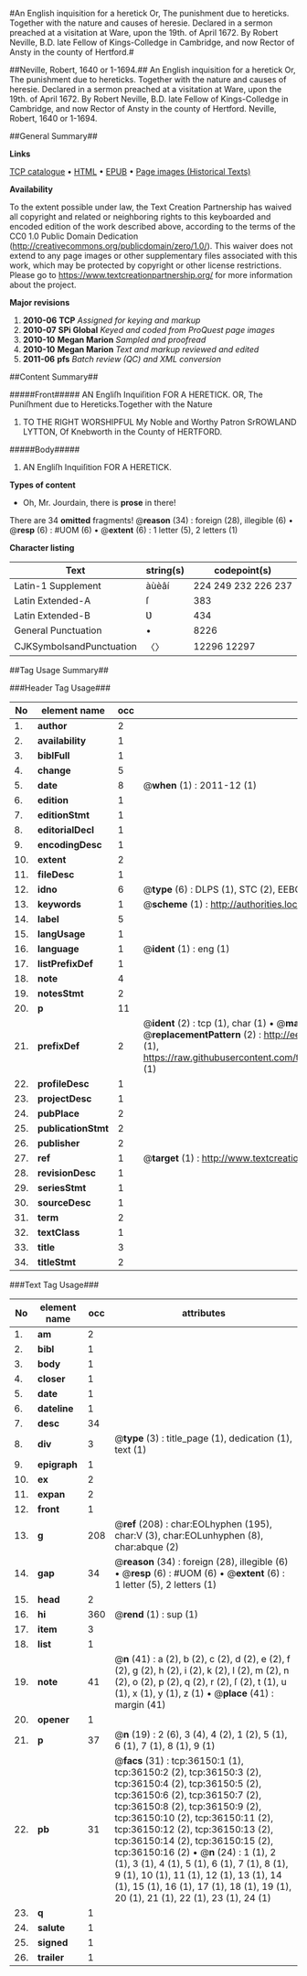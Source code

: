 #An English inquisition for a heretick Or, The punishment due to hereticks. Together with the nature and causes of heresie. Declared in a sermon preached at a visitation at Ware, upon the 19th. of April 1672. By Robert Neville, B.D. late Fellow of Kings-Colledge in Cambridge, and now Rector of Ansty in the county of Hertford.#

##Neville, Robert, 1640 or 1-1694.##
An English inquisition for a heretick Or, The punishment due to hereticks. Together with the nature and causes of heresie. Declared in a sermon preached at a visitation at Ware, upon the 19th. of April 1672. By Robert Neville, B.D. late Fellow of Kings-Colledge in Cambridge, and now Rector of Ansty in the county of Hertford.
Neville, Robert, 1640 or 1-1694.

##General Summary##

**Links**

[TCP catalogue](http://www.ota.ox.ac.uk/tcp/)  • 
[HTML](http://tei.it.ox.ac.uk/tcp/Texts-HTML/free/A52/A52857.html)  • 
[EPUB](http://tei.it.ox.ac.uk/tcp/Texts-EPUB/free/A52/A52857.epub) • 
[Page images (Historical Texts)](https://historicaltexts.jisc.ac.uk/eebo-99831685e)

**Availability**

To the extent possible under law, the Text Creation Partnership has waived all copyright and related or neighboring rights to this keyboarded and encoded edition of the work described above, according to the terms of the CC0 1.0 Public Domain Dedication (http://creativecommons.org/publicdomain/zero/1.0/). This waiver does not extend to any page images or other supplementary files associated with this work, which may be protected by copyright or other license restrictions. Please go to https://www.textcreationpartnership.org/ for more information about the project.

**Major revisions**

1. __2010-06__ __TCP__ *Assigned for keying and markup*
1. __2010-07__ __SPi Global__ *Keyed and coded from ProQuest page images*
1. __2010-10__ __Megan Marion__ *Sampled and proofread*
1. __2010-10__ __Megan Marion__ *Text and markup reviewed and edited*
1. __2011-06__ __pfs__ *Batch review (QC) and XML conversion*

##Content Summary##

#####Front#####
AN Engliſh Inquiſition FOR A HERETICK. OR, The Puniſhment due to Hereticks.Together with the Nature 
1. TO THE RIGHT WORSHIPFUL My Noble and Worthy Patron SrROWLAND LYTTON, Of Knebworth in the County of HERTFORD.

#####Body#####

1. AN Engliſh Inquiſition FOR A HERETICK.

**Types of content**

  * Oh, Mr. Jourdain, there is **prose** in there!

There are 34 **omitted** fragments! 
 @__reason__ (34) : foreign (28), illegible (6)  •  @__resp__ (6) : #UOM (6)  •  @__extent__ (6) : 1 letter (5), 2 letters (1)

**Character listing**


|Text|string(s)|codepoint(s)|
|---|---|---|
|Latin-1 Supplement|àùèâí|224 249 232 226 237|
|Latin Extended-A|ſ|383|
|Latin Extended-B|Ʋ|434|
|General Punctuation|•|8226|
|CJKSymbolsandPunctuation|〈〉|12296 12297|

##Tag Usage Summary##

###Header Tag Usage###

|No|element name|occ|attributes|
|---|---|---|---|
|1.|__author__|2||
|2.|__availability__|1||
|3.|__biblFull__|1||
|4.|__change__|5||
|5.|__date__|8| @__when__ (1) : 2011-12 (1)|
|6.|__edition__|1||
|7.|__editionStmt__|1||
|8.|__editorialDecl__|1||
|9.|__encodingDesc__|1||
|10.|__extent__|2||
|11.|__fileDesc__|1||
|12.|__idno__|6| @__type__ (6) : DLPS (1), STC (2), EEBO-CITATION (1), PROQUEST (1), VID (1)|
|13.|__keywords__|1| @__scheme__ (1) : http://authorities.loc.gov/ (1)|
|14.|__label__|5||
|15.|__langUsage__|1||
|16.|__language__|1| @__ident__ (1) : eng (1)|
|17.|__listPrefixDef__|1||
|18.|__note__|4||
|19.|__notesStmt__|2||
|20.|__p__|11||
|21.|__prefixDef__|2| @__ident__ (2) : tcp (1), char (1)  •  @__matchPattern__ (2) : ([0-9\-]+):([0-9IVX]+) (1), (.+) (1)  •  @__replacementPattern__ (2) : http://eebo.chadwyck.com/downloadtiff?vid=$1&page=$2 (1), https://raw.githubusercontent.com/textcreationpartnership/Texts/master/tcpchars.xml#$1 (1)|
|22.|__profileDesc__|1||
|23.|__projectDesc__|1||
|24.|__pubPlace__|2||
|25.|__publicationStmt__|2||
|26.|__publisher__|2||
|27.|__ref__|1| @__target__ (1) : http://www.textcreationpartnership.org/docs/. (1)|
|28.|__revisionDesc__|1||
|29.|__seriesStmt__|1||
|30.|__sourceDesc__|1||
|31.|__term__|2||
|32.|__textClass__|1||
|33.|__title__|3||
|34.|__titleStmt__|2||


###Text Tag Usage###

|No|element name|occ|attributes|
|---|---|---|---|
|1.|__am__|2||
|2.|__bibl__|1||
|3.|__body__|1||
|4.|__closer__|1||
|5.|__date__|1||
|6.|__dateline__|1||
|7.|__desc__|34||
|8.|__div__|3| @__type__ (3) : title_page (1), dedication (1), text (1)|
|9.|__epigraph__|1||
|10.|__ex__|2||
|11.|__expan__|2||
|12.|__front__|1||
|13.|__g__|208| @__ref__ (208) : char:EOLhyphen (195), char:V (3), char:EOLunhyphen (8), char:abque (2)|
|14.|__gap__|34| @__reason__ (34) : foreign (28), illegible (6)  •  @__resp__ (6) : #UOM (6)  •  @__extent__ (6) : 1 letter (5), 2 letters (1)|
|15.|__head__|2||
|16.|__hi__|360| @__rend__ (1) : sup (1)|
|17.|__item__|3||
|18.|__list__|1||
|19.|__note__|41| @__n__ (41) : a (2), b (2), c (2), d (2), e (2), f (2), g (2), h (2), i (2), k (2), l (2), m (2), n (2), o (2), p (2), q (2), r (2), ſ (2), t (1), u (1), x (1), y (1), z (1)  •  @__place__ (41) : margin (41)|
|20.|__opener__|1||
|21.|__p__|37| @__n__ (19) : 2 (6), 3 (4), 4 (2), 1 (2), 5 (1), 6 (1), 7 (1), 8 (1), 9 (1)|
|22.|__pb__|31| @__facs__ (31) : tcp:36150:1 (1), tcp:36150:2 (2), tcp:36150:3 (2), tcp:36150:4 (2), tcp:36150:5 (2), tcp:36150:6 (2), tcp:36150:7 (2), tcp:36150:8 (2), tcp:36150:9 (2), tcp:36150:10 (2), tcp:36150:11 (2), tcp:36150:12 (2), tcp:36150:13 (2), tcp:36150:14 (2), tcp:36150:15 (2), tcp:36150:16 (2)  •  @__n__ (24) : 1 (1), 2 (1), 3 (1), 4 (1), 5 (1), 6 (1), 7 (1), 8 (1), 9 (1), 10 (1), 11 (1), 12 (1), 13 (1), 14 (1), 15 (1), 16 (1), 17 (1), 18 (1), 19 (1), 20 (1), 21 (1), 22 (1), 23 (1), 24 (1)|
|23.|__q__|1||
|24.|__salute__|1||
|25.|__signed__|1||
|26.|__trailer__|1||
